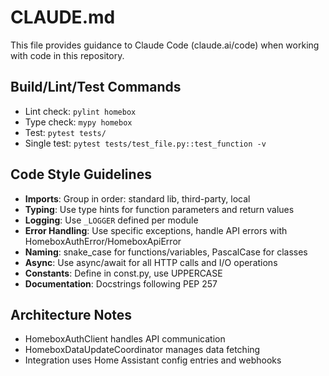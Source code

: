 # CLAUDE.md

This file provides guidance to Claude Code (claude.ai/code) when working with code in this repository.

## Build/Lint/Test Commands
- Lint check: `pylint homebox`
- Type check: `mypy homebox`
- Test: `pytest tests/`
- Single test: `pytest tests/test_file.py::test_function -v`

## Code Style Guidelines
- **Imports**: Group in order: standard lib, third-party, local
- **Typing**: Use type hints for function parameters and return values
- **Logging**: Use `_LOGGER` defined per module
- **Error Handling**: Use specific exceptions, handle API errors with HomeboxAuthError/HomeboxApiError
- **Naming**: snake_case for functions/variables, PascalCase for classes
- **Async**: Use async/await for all HTTP calls and I/O operations
- **Constants**: Define in const.py, use UPPERCASE
- **Documentation**: Docstrings following PEP 257

## Architecture Notes
- HomeboxAuthClient handles API communication
- HomeboxDataUpdateCoordinator manages data fetching
- Integration uses Home Assistant config entries and webhooks